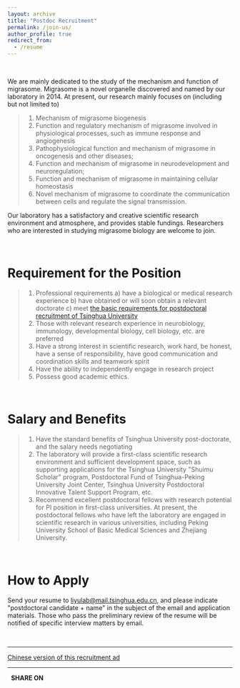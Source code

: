 ```yaml
---
layout: archive
title: "Postdoc Recruitment"
permalink: /join-us/
author_profile: true
redirect_from:
  - /resume
---
```


<script type="text/javascript" src="https://platform-api.sharethis.com/js/sharethis.js#property=5f648f2c35d8020014989d48&product=inline-share-buttons" async="async"></script>

<br>

We are mainly dedicated to the study of the mechanism and function of migrasome. Migrasome is a novel organelle discovered and named by our laboratory in 2014. At present, our research mainly focuses on (including but not limited to)

>1. Mechanism of migrasome biogenesis
>2. Function and regulatory mechanism of migrasome involved in physiological processes, such as immune response and angiogenesis 
>3. Pathophysiological function and mechanism of migrasome in oncogenesis and other diseases;
>4. Function and mechanism of migrasome in neurodevelopment and neuroregulation;
>5. Function and mechanism of migrasome in maintaining cellular homeostasis
>6. Novel mechanism of migrasome to coordinate the communication between cells and regulate the signal transmission.

Our laboratory has a satisfactory and creative scientific research environment and atmosphere, and provides stable fundings. Researchers who are interested in studying migrasome biology are welcome to join.

<br>

# Requirement for the Position

>1. Professional requirements
  a) have a biological or medical research experience
  b) have obtained or will soon obtain a relevant doctorate
  c) meet [the basic requirements for postdoctoral recruitment of Tsinghua University](http://postdoctor.tsinghua.edu.cn/column/sqjz)
>2. Those with relevant research experience in neurobiology, immunology, developmental biology, cell biology, etc. are preferred
>3. Have a strong interest in scientific research, work hard, be honest, have a sense of responsibility, have good communication and coordination skills and teamwork spirit
>4. Have the ability to independently engage in research project
>5. Possess good academic ethics.

<br>

# Salary and Benefits

>1. Have the standard benefits of Tsinghua University post-doctorate, and the salary needs negotiating
>2. The laboratory will provide a first-class scientific research environment and sufficient development space, such as supporting applications for the Tsinghua University "Shuimu Scholar" program, Postdoctoral Fund of Tsinghua-Peking University Joint Center, Tsinghua University Postdoctoral Innovative Talent Support Program, etc.
>3. Recommend excellent postdoctoral fellows with research potential for PI position in first-class universities. At present, the postdoctoral fellows who have left the laboratory are engaged in scientific research in various universities, including Peking University School of Basic Medical Sciences and Zhejiang University.

<br>

# How to Apply

Send  your resume to liyulab@mail.tsinghua.edu.cn, and please indicate "postdoctoral candidate + name" in the subject of the email and application materials. Those who pass the preliminary review of the resume will be notified of specific interview matters by email.

<br>

---

[Chinese version of this recruitment ad](https://github.com/LiYuLab/figures-for-liyu-lab-page/raw/master/%E5%8D%9A%E5%90%8E%E6%8B%9B%E8%81%98.docx)

---

&nbsp; **SHARE ON**

<div class="sharethis-inline-share-buttons"></div>

<br>